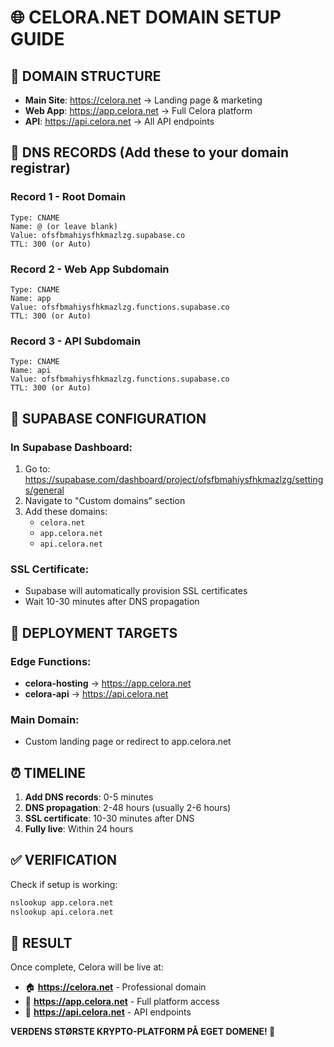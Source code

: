 # 🌐 CELORA.NET DOMAIN SETUP GUIDE

## 🎯 DOMAIN STRUCTURE
- **Main Site**: https://celora.net → Landing page & marketing
- **Web App**: https://app.celora.net → Full Celora platform 
- **API**: https://api.celora.net → All API endpoints

## 📡 DNS RECORDS (Add these to your domain registrar)

### Record 1 - Root Domain
```
Type: CNAME
Name: @ (or leave blank)
Value: ofsfbmahiysfhkmazlzg.supabase.co
TTL: 300 (or Auto)
```

### Record 2 - Web App Subdomain
```
Type: CNAME
Name: app
Value: ofsfbmahiysfhkmazlzg.functions.supabase.co
TTL: 300 (or Auto)
```

### Record 3 - API Subdomain
```
Type: CNAME
Name: api
Value: ofsfbmahiysfhkmazlzg.functions.supabase.co
TTL: 300 (or Auto)
```

## 🔧 SUPABASE CONFIGURATION

### In Supabase Dashboard:
1. Go to: https://supabase.com/dashboard/project/ofsfbmahiysfhkmazlzg/settings/general
2. Navigate to "Custom domains" section
3. Add these domains:
   - `celora.net`
   - `app.celora.net`
   - `api.celora.net`

### SSL Certificate:
- Supabase will automatically provision SSL certificates
- Wait 10-30 minutes after DNS propagation

## 🚀 DEPLOYMENT TARGETS

### Edge Functions:
- **celora-hosting** → https://app.celora.net
- **celora-api** → https://api.celora.net

### Main Domain:
- Custom landing page or redirect to app.celora.net

## ⏰ TIMELINE
1. **Add DNS records**: 0-5 minutes
2. **DNS propagation**: 2-48 hours (usually 2-6 hours)
3. **SSL certificate**: 10-30 minutes after DNS
4. **Fully live**: Within 24 hours

## ✅ VERIFICATION
Check if setup is working:
```bash
nslookup app.celora.net
nslookup api.celora.net
```

## 🌟 RESULT
Once complete, Celora will be live at:
- 🏠 **https://celora.net** - Professional domain
- 🚀 **https://app.celora.net** - Full platform access  
- 📡 **https://api.celora.net** - API endpoints

**VERDENS STØRSTE KRYPTO-PLATFORM PÅ EGET DOMENE! 🎉**
